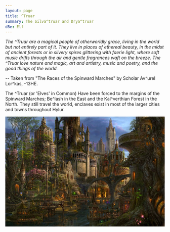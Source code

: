```yaml
---
layout: page
title: ^Truar
summary: The Silva^truar and Drya^truar
d5e: Elf
---
```


<em>The ^Truar are a magical people of otherworldly grace, living in the world
but not entirely part of it. They live in places of ethereal beauty, in the
midst of ancient forests or in silvery spires glittering with faerie light,
where soft music drifts through the air and gentle fragrances waft on the
breeze. The ^Truar love nature and magic, art and artistry, music and poetry,
and the good things of the world.</em>

\-- Taken from "The Races of the Spinward Marches" by Scholar Av^urel Lor^kas,
\-13HE.

The ^Truar (or 'Elves' in Common) Have been forced to the margins of the
Spinward Marches; Be^lash in the East and the Kal^verthian Forest in the North.
They still travel the world, enclaves exist in most of the larger cities and
towns throughout Hylur.

![Per^doth](/assets/peridoth-belash.jpg)
